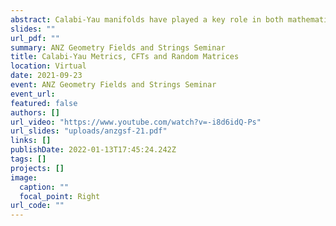 ```yaml
---
abstract: Calabi-Yau manifolds have played a key role in both mathematics and physics, and are particularly important for deriving realistic models of particle physics from string theory. Unfortunately, very little is known about the explicit metrics on these spaces, leaving us unable, for example, to compute particle masses or couplings in these models. I will review recent progress in this direction on using numerical approximations to compute the spectrum of the (p,q)-form Laplacian on these spaces. I will finish with an example of what one can do with this new "data", giving an interesting link between Calabi-Yau metrics and random matrix theory.
slides: ""
url_pdf: ""
summary: ANZ Geometry Fields and Strings Seminar
title: Calabi-Yau Metrics, CFTs and Random Matrices
location: Virtual
date: 2021-09-23
event: ANZ Geometry Fields and Strings Seminar
event_url:
featured: false
authors: []
url_video: "https://www.youtube.com/watch?v=-i8d6idQ-Ps"
url_slides: "uploads/anzgsf-21.pdf"
links: []
publishDate: 2022-01-13T17:45:24.242Z
tags: []
projects: []
image:
  caption: ""
  focal_point: Right
url_code: ""
---
```

